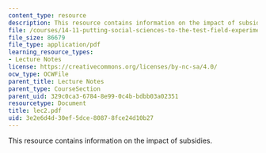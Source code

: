 ```yaml
---
content_type: resource
description: This resource contains information on the impact of subsidies.
file: /courses/14-11-putting-social-sciences-to-the-test-field-experiments-in-economics-spring-2006/3e2e6d4d30ef5dce80878fce24d10b27_lec2.pdf
file_size: 86679
file_type: application/pdf
learning_resource_types:
- Lecture Notes
license: https://creativecommons.org/licenses/by-nc-sa/4.0/
ocw_type: OCWFile
parent_title: Lecture Notes
parent_type: CourseSection
parent_uid: 329c0ca3-6784-8e99-0c4b-bdbb03a02351
resourcetype: Document
title: lec2.pdf
uid: 3e2e6d4d-30ef-5dce-8087-8fce24d10b27
---
```

This resource contains information on the impact of subsidies.